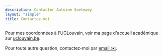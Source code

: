 ```yaml
---
description: Contacter Antoine Soetewey
layout: "simple"
title: Contactez-moi
---
```


Pour mes coordonnées à l'UCLouvain, voir ma page d'accueil académique sur <a href="https://uclouvain.be/fr/directories/antoine.soetewey" target="_blank" rel="noopener">uclouvain.be</a>.

Pour toute autre question, contactez-moi par [email :envelope:](mailto:ant.soetewey@gmail.com).
